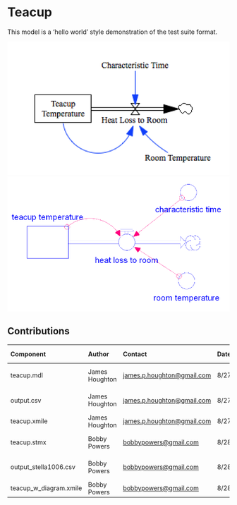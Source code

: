 Teacup
======

This model is a ‘hello world’ style demonstration of the test suite format. 

![Vensim screenshot](vensim_screenshot.png)
![Stella screenshot](stella_screenshot.png)


Contributions
-------------

| Component                 | Author          | Contact                    | Date    | Software Version        |
|:------------------------- |:--------------- |:-------------------------- |:------- |:----------------------- |
| teacup.mdl                | James Houghton  | james.p.houghton@gmail.com | 8/27/15 | Vensim DSS 6.3 for Mac  |
| output.csv                | James Houghton  | james.p.houghton@gmail.com | 8/27/15 | Vensim DSS 6.3 for Mac  |
| teacup.xmile              | James Houghton  | james.p.houghton@gmail.com | 8/27/15 |                         |
| teacup.stmx               | Bobby Powers    | bobbypowers@gmail.com      | 8/28/15 | Stella 10.0.6 for Win   |
| output_stella1006.csv     | Bobby Powers    | bobbypowers@gmail.com      | 8/28/15 | Stella 10.0.6 for Win   |
| teacup_w_diagram.xmile    | Bobby Powers    | bobbypowers@gmail.com      | 8/28/15 | xmileconv v0.1.0        |
